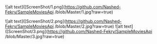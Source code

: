 ![alt text]([ScreenShot/1.png](https://github.com/Nashed-Fekry/SampleMoviesApi
/blob/Master/1.jpg?raw=true)

![alt text]([ScreenShot/2.png](https://github.com/Nashed-Fekry/SampleMoviesApi
/blob/Master/2.jpg?raw=true)
![alt text]([ScreenShot/3.png](https://github.com/Nashed-Fekry/SampleMoviesApi
/blob/Master/3.jpg?raw=true)
